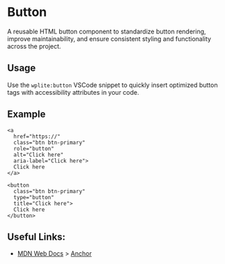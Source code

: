 # Button

A reusable HTML button component to standardize button rendering, improve maintainability, and ensure consistent styling and functionality across the project.

## Usage

Use the `wplite:button` VSCode snippet to quickly insert optimized button tags with accessibility attributes in your code.

## Example

```phtml
<a
  href="https://"
  class="btn btn-primary"
  role="button"
  alt="Click here"
  aria-label="Click here">
  Click here
</a>

<button
  class="btn btn-primary"
  type="button"
  title="Click here">
  Click here
</button>
```

## Useful Links:

- [MDN Web Docs](https://developer.mozilla.org/en-US/) > [Anchor](https://developer.mozilla.org/en-US/docs/Web/HTML/Element/a)
